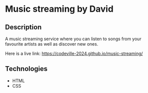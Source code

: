 # Music streaming by David

## Description

A music streaming service where you can listen to songs from your favourite artists as well as discover new ones.

Here is a live link: https://codeville-2024.github.io/music-streaming/

## Technologies
* HTML
* CSS
